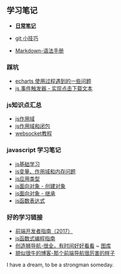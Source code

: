 ## 学习笔记

- **[日常笔记](./diary/index.md)**

- [git 小技巧](./skills/git小技巧.md)
- [Markdown-语法手册](http://blog.leanote.com/post/freewalk/Markdown-%E8%AF%AD%E6%B3%95%E6%89%8B%E5%86%8C)

### 踩坑
- [echarts 使用过程遇到的一些问题](./pits/echarts遇到的一些坑.md)
- [js 事件触发器 - 实现点击下载文本](./pits/js事件触发器点击下载文本.md)


### js知识点汇总
- [js作用域](./js/js作用域.md)
- [js作用域和闭包](./js/js作用域和闭包.md)
- [websocket教程](./js/websocket.md)

### javascript 学习笔记
- [js基础学习](./js/note/js基础学习笔记一.md)
- [js变量、作用域和内存问题](./js/note/js变量-作用域和内存问题.md)
- [js应用类型](./js/note/js引用类型.md)
- [js面向对象 - 创建对象](./js/note/js面向对象-创建对象.md)
- [js面向对象 - 继承](./js/note/js面向对象-继承.md)
- [js函数表达式](./js/note/js函数表达式.md)

### 好的学习链接
- [前端开发者指南（2017）](https://www.gitbook.com/book/sqrtthree/front-end-handbook-2017/details)
- [js函数式编程指南](https://www.gitbook.com/book/llh911001/mostly-adequate-guide-chinese/details)
- [创造狮导航-很全，有时间好好看看](http://chuangzaoshi.com/) ~ [图库](http://chuangzaoshi.com/icon/)
- [貌似很牛的博客-那个前端导航很厉害的样子](https://luuman.github.io)


I have a dream, to be a strongman someday.